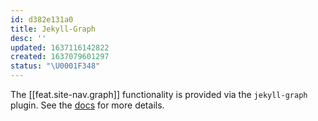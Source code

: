 ```yaml
---
id: d382e131a0
title: Jekyll-Graph
desc: ''
updated: 1637116142822
created: 1637079601297
status: "\U0001F348"
---
```


The [[feat.site-nav.graph]] functionality is provided via the `jekyll-graph` plugin. See the [docs](https://github.com/manunamz/jekyll-graph) for more details.

